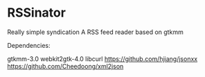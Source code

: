 ﻿# RSSinator
Really simple syndication
A RSS feed reader based on gtkmm

Dependencies:
  
gtkmm-3.0
webkit2gtk-4.0
libcurl
https://github.com/hjiang/jsonxx
https://github.com/Cheedoong/xml2json

  

  



